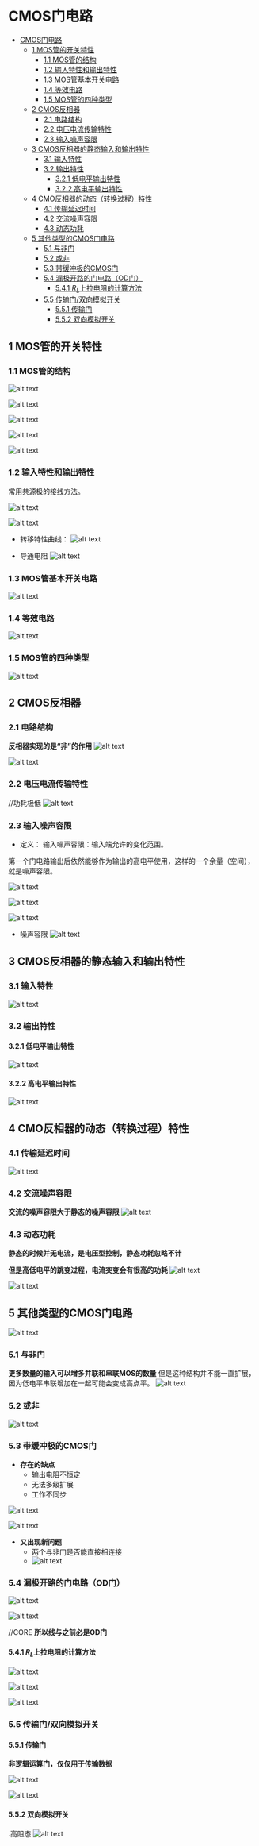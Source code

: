 <!--
 * @Author: 小叶同学
 * @Date: 2024-03-14 09:03:32
 * @LastEditors: Please set LastEditors
 * @LastEditTime: 2024-03-21 09:31:13
 * @Description: 请填写简介
-->
# CMOS门电路


<!-- @import "[TOC]" {cmd="toc" depthFrom=1 depthTo=6 orderedList=false} -->

<!-- code_chunk_output -->

- [CMOS门电路](#cmos门电路)
  - [1 MOS管的开关特性](#1-mos管的开关特性)
    - [1.1 MOS管的结构](#11-mos管的结构)
    - [1.2 输入特性和输出特性](#12-输入特性和输出特性)
    - [1.3 MOS管基本开关电路](#13-mos管基本开关电路)
    - [1.4 等效电路](#14-等效电路)
    - [1.5 MOS管的四种类型](#15-mos管的四种类型)
  - [2 CMOS反相器](#2-cmos反相器)
    - [2.1 电路结构](#21-电路结构)
    - [2.2 电压电流传输特性](#22-电压电流传输特性)
    - [2.3 输入噪声容限](#23-输入噪声容限)
  - [3 CMOS反相器的静态输入和输出特性](#3-cmos反相器的静态输入和输出特性)
    - [3.1 输入特性](#31-输入特性)
    - [3.2 输出特性](#32-输出特性)
      - [3.2.1 低电平输出特性](#321-低电平输出特性)
      - [3.2.2 高电平输出特性](#322-高电平输出特性)
  - [4 CMO反相器的动态（转换过程）特性](#4-cmo反相器的动态转换过程特性)
    - [4.1 传输延迟时间](#41-传输延迟时间)
    - [4.2 交流噪声容限](#42-交流噪声容限)
    - [4.3 动态功耗](#43-动态功耗)
  - [5 其他类型的CMOS门电路](#5-其他类型的cmos门电路)
    - [5.1 与非门](#51-与非门)
    - [5.2  或非](#52--或非)
    - [5.3 带缓冲极的CMOS门](#53-带缓冲极的cmos门)
    - [5.4 漏极开路的门电路（OD门）](#54-漏极开路的门电路od门)
      - [5.4.1 $R_L$上拉电阻的计算方法](#541-r_l上拉电阻的计算方法)
    - [5.5 传输门/双向模拟开关](#55-传输门双向模拟开关)
      - [5.5.1 传输门](#551-传输门)
      - [5.5.2 双向模拟开关](#552-双向模拟开关)

<!-- /code_chunk_output -->


## 1 MOS管的开关特性

### 1.1 MOS管的结构

![alt text](image-9.png)

![alt text](image-10.png)

![alt text](image-11.png)

![alt text](image-12.png)

![alt text](image-13.png)

### 1.2 输入特性和输出特性

常用共源极的接线方法。

![alt text](image-14.png)

![alt text](image-15.png)

- 转移特性曲线：
    ![alt text](image-16.png)

- 导通电阻
    ![alt text](image-17.png)


### 1.3 MOS管基本开关电路

![alt text](image-18.png)


### 1.4 等效电路

![alt text](image-19.png)

### 1.5 MOS管的四种类型

![alt text](image-21.png)

## 2 CMOS反相器

### 2.1 电路结构

**反相器实现的是“非”的作用**
![alt text](image-22.png)

![alt text](image-23.png)

### 2.2 电压电流传输特性

//功耗极低
![alt text](image-24.png)


### 2.3 输入噪声容限

- 定义：
    输入噪声容限：输入端允许的变化范围。

第一个门电路输出后依然能够作为输出的高电平使用，这样的一个余量（空间），就是噪声容限。

![alt text](image-25.png)

![alt text](image-26.png)

![alt text](image-27.png)

- 噪声容限
    ![alt text](image-28.png)

## 3 CMOS反相器的静态输入和输出特性

### 3.1 输入特性

![alt text](image-29.png)

### 3.2 输出特性

#### 3.2.1 低电平输出特性

![alt text](image-31.png)

#### 3.2.2 高电平输出特性

![alt text](image-32.png)

## 4 CMO反相器的动态（转换过程）特性

### 4.1 传输延迟时间

![alt text](image-33.png)

### 4.2 交流噪声容限

**交流的噪声容限大于静态的噪声容限**
![alt text](image-34.png)


### 4.3 动态功耗

**静态的时候并无电流，是电压型控制，静态功耗忽略不计**

**但是高低电平的跳变过程，电流突变会有很高的功耗**
![alt text](image-36.png)

![alt text](image-37.png)

## 5 其他类型的CMOS门电路

![alt text](image-39.png)

### 5.1 与非门

**更多数量的输入可以增多并联和串联MOS的数量**
但是这种结构并不能一直扩展，因为低电平串联增加在一起可能会变成高点平。
![alt text](image-38.png)

### 5.2  或非

![alt text](image-40.png)


### 5.3 带缓冲极的CMOS门

- **存在的缺点**
  - 输出电阻不恒定
  - 无法多级扩展
  - 工作不同步

![alt text](image-41.png)

![alt text](image-43.png)

- **又出现新问题**
  - 两个与非门是否能直接相连接
  - ![alt text](image-44.png)

### 5.4 漏极开路的门电路（OD门）

![alt text](image-45.png)

![alt text](image-46.png)


//CORE **所以线与之前必是OD门**

#### 5.4.1 $R_L$上拉电阻的计算方法

![alt text](image-47.png)

![alt text](image-49.png)

![alt text](image-50.png)

### 5.5 传输门/双向模拟开关

#### 5.5.1 传输门

**非逻辑运算门，仅仅用于传输数据**

![alt text](image-51.png)

![alt text](image-52.png)

#### 5.5.2 双向模拟开关

.高阻态
![alt text](image-54.png)